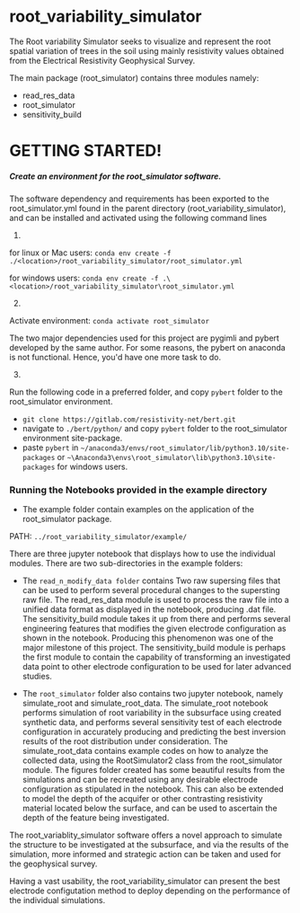 # root_variability_simulator

The Root variability Simulator seeks to visualize and represent the root spatial variation of trees in the soil using mainly resistivity values obtained from the Electrical Resistivity Geophysical Survey.

The main package (root_simulator) contains three modules namely:
- read_res_data
- root_simulator
- sensitivity_build

# GETTING STARTED!
##### Create an environment for the root_simulator software.
The software dependency and requirements has been exported to the root_simulator.yml found in the parent directory (root_variability_simulator), and can be installed and activated using the following command lines

1. 
for linux or Mac users:
`conda env create -f ./<location>/root_variability_simulator/root_simulator.yml`

for windows users:
`conda env create -f .\<location>/root_variability_simulator\root_simulator.yml`

2. 
Activate environment:
`conda activate root_simulator`

The two major dependencies used for this project are pygimli and pybert developed by the same author. For some reasons, the pybert on anaconda is not functional. Hence, you'd have one more task to do.

3. 
Run the following code in a preferred folder, and copy `pybert` folder to the root_simulator environment.
- `git clone https://gitlab.com/resistivity-net/bert.git`
- navigate to  `./bert/python/` and copy `pybert` folder to the root_simulator environment site-package.
- paste `pybert` in `~/anaconda3/envs/root_simulator/lib/python3.10/site-packages` or  `~\Anaconda3\envs\root_simulator\lib\python3.10\site-packages` for windows users. 

### Running the Notebooks provided in the example directory
- The example folder contain examples on the application of the root_simulator package.

PATH: `../root_variability_simulator/example/`

There are three jupyter notebook that displays how to use the individual modules.
There are two sub-directories in the example folders:

- The `read_n_modify_data folder` contains Two raw supersing files that can be used to perform several procedural changes to the supersting raw file.
The read_res_data module is used to process the raw file into a unified data format as displayed in the notebook, producing .dat file. The sensitivity_build module takes it up from there and performs several engineering features that modifies the given electrode configuration as shown in the notebook. Producing this phenomenon was one of the major milestone of this project. The sensitivity_build module is perhaps the first module to contain the capability of transforming an investigated data point to other electrode configuration to be used for later advanced studies. 

- The `root_simulator` folder also contains two jupyter notebook, namely simulate_root and simulate_root_data. The simulate_root notebook performs simulation of root variability in the subsurface using created synthetic data, and performs several sensitivity test of each electrode configuration in accurately producing and predicting the best inversion results of the root distribution under consideration. 
The simulate_root_data contains example codes on how to analyze the collected data, using the RootSimulator2 class from the root_simulator module.
The figures folder created has some beautiful results from the simulations and can be recreated using any desirable electrode configuration as stipulated in the notebook. This can also be extended to model the depth of the acquifer or other contrasting resistivity material located below the surface, and can be used to ascertain the depth of the feature being investigated.

The root_variablity_simulator software offers a novel approach to simulate the structure to be investigated at the subsurface, and via the results of the simulation, more informed and strategic action can be taken and used for the geophysical survey.

Having a vast usability, the root_variability_simulator can present the best electrode configutation method to deploy depending on the performance of the individual simulations.
